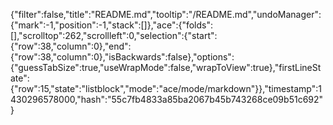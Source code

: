 {"filter":false,"title":"README.md","tooltip":"/README.md","undoManager":{"mark":-1,"position":-1,"stack":[]},"ace":{"folds":[],"scrolltop":262,"scrollleft":0,"selection":{"start":{"row":38,"column":0},"end":{"row":38,"column":0},"isBackwards":false},"options":{"guessTabSize":true,"useWrapMode":false,"wrapToView":true},"firstLineState":{"row":15,"state":"listblock","mode":"ace/mode/markdown"}},"timestamp":1430296578000,"hash":"55c7fb4833a85ba2067b45b743268ce09b51c692"}